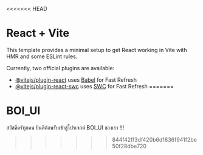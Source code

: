 <<<<<<< HEAD
# React + Vite

This template provides a minimal setup to get React working in Vite with HMR and some ESLint rules.

Currently, two official plugins are available:

- [@vitejs/plugin-react](https://github.com/vitejs/vite-plugin-react/blob/main/packages/plugin-react/README.md) uses [Babel](https://babeljs.io/) for Fast Refresh
- [@vitejs/plugin-react-swc](https://github.com/vitejs/vite-plugin-react-swc) uses [SWC](https://swc.rs/) for Fast Refresh
=======
# BOI_UI
สวัสดีครัทุกคน ยินดีต้อนรับเข้าสู่โปรเจกต์ BOI_UI ของเรา !!!
>>>>>>> 844f42ff3df420b6d1836f941f2be50f28dbe720
